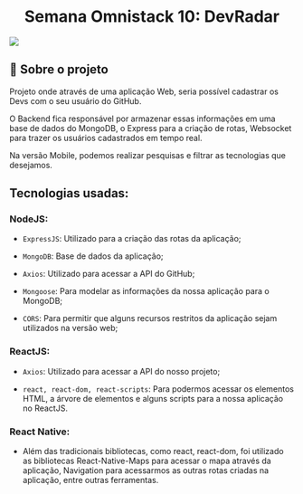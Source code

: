 
<h1 align="center">
  Semana Omnistack 10: DevRadar
</h1>

<img src="frontend/src/assets/screenshot.png" />

## :rocket: Sobre o projeto

Projeto onde através de uma aplicação Web, seria possível cadastrar os Devs com o seu usuário do GitHub. 

O Backend fica responsável por armazenar essas informações em uma base de dados do MongoDB, o Express para a criação de rotas, Websocket para trazer os usuários cadastrados em tempo real.

Na versão Mobile, podemos realizar pesquisas e filtrar as tecnologias que desejamos.

## Tecnologias usadas:

### NodeJS:

- `ExpressJS`: Utilizado para a criação das rotas da aplicação;

- `MongoDB`: Base de dados da aplicação;

- `Axios`: Utilizado para acessar a API do GitHub;

- `Mongoose`: Para modelar as informações da nossa aplicação para o MongoDB;

- `CORS`: Para permitir que alguns recursos restritos da aplicação sejam utilizados na versão web;

### ReactJS:

- `Axios`: Utilizado para acessar a API do nosso projeto;

- `react, react-dom, react-scripts`: Para podermos acessar os elementos HTML, a árvore de elementos e alguns scripts para a nossa aplicação no ReactJS.

### React Native:

- Além das tradicionais bibliotecas, como react, react-dom, foi utilizado as bibliotecas React-Native-Maps para acessar o mapa através da aplicação, Navigation para acessarmos as outras rotas criadas na aplicação, entre outras ferramentas.